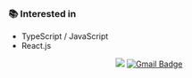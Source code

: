 ### 📚 Interested in
- TypeScript / JavaScript
- React.js

<p align="center">
<a href="https://hits.seeyoufarm.com"><img src="https://hits.seeyoufarm.com/api/count/incr/badge.svg?url=https%3A%2F%2Fgithub.com%2Fraeyoung&count_bg=%234C7AFF&title_bg=%23969292&icon=&icon_color=%23E7E7E7&title=hits&edge_flat=false"/></a>
<a href="mailto:rykimpro@gmail.com"><img src="https://camo.githubusercontent.com/8edf784be94ffdaa2596c546a16336055677a06c1a9e713c88191823805c4419/68747470733a2f2f696d672e736869656c64732e696f2f62616467652f2d436f6e746163742532304d652d6431343833363f7374796c653d666c61742d737175617265266c6f676f3d476d61696c266c6f676f436f6c6f723d7768697465266c696e6b3d6d61696c746f3a736172616873656f6879756e40676d61696c2e636f6d" alt="Gmail Badge" data-canonical-src="https://img.shields.io/badge/logo=Gmail&amp;logoColor=white&amp;link=mailto:rykimpro@gmail.com" style="max-width:100%;"></a>
<p>
